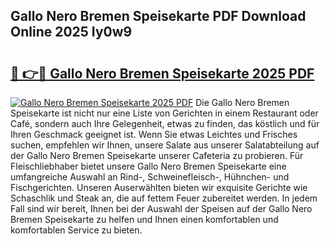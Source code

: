 ## Gallo Nero Bremen Speisekarte PDF Download Online 2025 Iy0w9

# <h2><a href="http://gce9ac.nevu.top/?p=Gallo+Nero+Bremen+Speisekarte">🔗 👉🔴 Gallo Nero Bremen Speisekarte 2025 PDF</a></h2>

[![Gallo Nero Bremen Speisekarte 2025 PDF](https://i.imgur.com/dBaPXMq.png)](http://gce9ac.nevu.top/?p=Gallo+Nero+Bremen+Speisekarte)
Die Gallo Nero Bremen Speisekarte ist nicht nur eine Liste von Gerichten in einem Restaurant oder Café, sondern auch Ihre Gelegenheit, etwas zu finden, das köstlich und für Ihren Geschmack geeignet ist. Wenn Sie etwas Leichtes und Frisches suchen, empfehlen wir Ihnen, unsere Salate aus unserer Salatabteilung auf der Gallo Nero Bremen Speisekarte unserer Cafeteria zu probieren. Für Fleischliebhaber bietet unsere Gallo Nero Bremen Speisekarte eine umfangreiche Auswahl an Rind-, Schweinefleisch-, Hühnchen- und Fischgerichten. Unseren Auserwählten bieten wir exquisite Gerichte wie Schaschlik und Steak an, die auf fettem Feuer zubereitet werden. In jedem Fall sind wir bereit, Ihnen bei der Auswahl der Speisen auf der Gallo Nero Bremen Speisekarte zu helfen und Ihnen einen komfortablen und komfortablen Service zu bieten.
